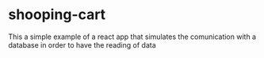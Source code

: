 # shooping-cart
This a simple example of a react app that simulates the comunication with a database in order to have the reading of data
